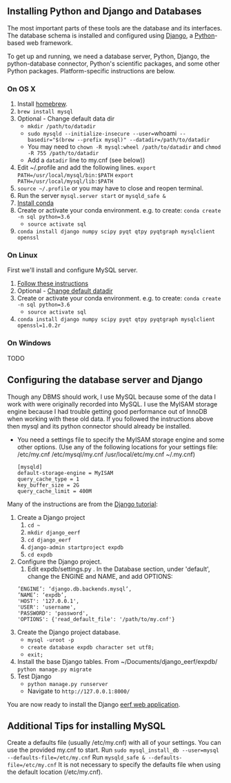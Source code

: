 ## Installing Python and Django and Databases

The most important parts of these tools are the database and its interfaces.
The database schema is installed and configured using [Django](https://www.djangoproject.com/download/),
 a [Python](https://www.python.org/)-based web framework.

To get up and running, we need a database server, Python, Django, the python-database connector,
 Python's scientific packages, and some other Python packages. Platform-specific instructions are below.

### On OS X

1. Install [homebrew](http://brew.sh/).
1. `brew install mysql`
1. Optional - Change default data dir
    * `mkdir /path/to/datadir`
    * `sudo mysqld --initialize-insecure --user=`whoami` --basedir="$(brew --prefix mysql)" --datadir=/path/to/datadir`
    * You may need to `chown -R mysql:wheel /path/to/datadir` and `chmod -R 755 /path/to/datadir`
    * Add a `datadir` line to my.cnf (see below))
1. Edit ~/.profile and add the following lines.
    `export PATH=/usr/local/mysql/bin:$PATH`
    `export PATH=/usr/local/mysql/lib:$PATH`
1. `source ~/.profile` or you may have to close and reopen terminal.
1. Run the server `mysql.server start` or `mysqld_safe &`
1. [Install conda](https://docs.conda.io/projects/conda/en/latest/user-guide/install/macos.html#installing-on-macos)
1. Create or activate your conda environment. e.g. to create: `conda create -n sql python=3.6`
    * `source activate sql`
1. `conda install django numpy scipy pyqt qtpy pyqtgraph mysqlclient openssl`

### On Linux

First we'll install and configure MySQL server.
1. [Follow these instructions](https://www.digitalocean.com/community/tutorials/how-to-install-mysql-on-ubuntu-18-04)
1. Optional - [Change default datadir](https://www.digitalocean.com/community/tutorials/how-to-move-a-mysql-data-directory-to-a-new-location-on-ubuntu-18-04)
1. Create or activate your conda environment. e.g. to create: `conda create -n sql python=3.6`
    * `source activate sql`
1. `conda install django numpy scipy pyqt qtpy pyqtgraph mysqlclient openssl=1.0.2r`

### On Windows

TODO

## Configuring the database server and Django

Though any DBMS should work, I use MySQL because some of the data I work with were originally recorded into MySQL.
I use the MyISAM storage engine because I had trouble getting good performance out of InnoDB when working with these old data.
If you followed the instructions above then mysql and its python connector should already be installed.

* You need a settings file to specify the MyISAM storage engine and some other options.
    (Use any of the following locations for your settings file: /etc/my.cnf /etc/mysql/my.cnf /usr/local/etc/my.cnf ~/.my.cnf)
    ```
    [mysqld]
    default-storage-engine = MyISAM
    query_cache_type = 1
    key_buffer_size = 2G
    query_cache_limit = 400M
    ```

Many of the instructions are from the [Django tutorial](https://docs.djangoproject.com/en/2.2/intro/tutorial02/):

1. Create a Django project
	1. `cd ~`
	1. `mkdir django_eerf`
	1. `cd django_eerf`
	1. `django-admin startproject expdb`
	1. `cd expdb`
1. Configure the Django project.
    1. Edit expdb/settings.py . In the Database section, under 'default', change the ENGINE and NAME, and add OPTIONS:
    ```
    ’ENGINE’: ‘django.db.backends.mysql’,
    ’NAME’: ‘expdb’,
    'HOST': '127.0.0.1',
    'USER': 'username',
    'PASSWORD': 'password',
    'OPTIONS': {'read_default_file': '/path/to/my.cnf'}
    ```
1. Create the Django project database.
    - `mysql -uroot -p`
    - `create database expdb character set utf8;`
    - `exit;`
1. Install the base Django tables. From ~/Documents/django_eerf/expdb/ `python manage.py migrate`
1. Test Django
    - `python manage.py runserver`
    - Navigate to `http://127.0.0.1:8000/`

You are now ready to install the Django [eerf web application](django-eerf/README.md).

## Additional Tips for installing MySQL
Create a defaults file (usually /etc/my.cnf) with all of your settings. You can use the provided my.cnf to start.
Run `sudo mysql_install_db --user=mysql --defaults-file=/etc/my.cnf`
Run `mysqld_safe & --defaults-file=/etc/my.cnf`
It is not necessary to specify the defaults file when using the default location (/etc/my.cnf).

